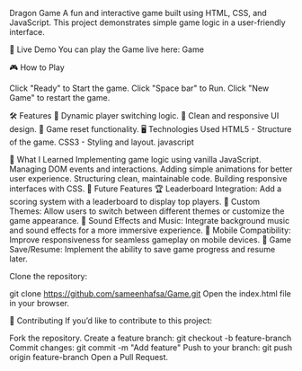 Dragon Game
A fun and interactive game built using HTML, CSS, and JavaScript. This project demonstrates simple game logic in a user-friendly interface.

🚀 Live Demo
You can play the Game live here: Game

🎮 How to Play

Click "Ready" to Start the game.
Click "Space bar" to Run.
Click "New Game" to restart the game.

🛠️ Features
🔄 Dynamic player switching logic.
📱 Clean and responsive UI design.
🔄 Game reset functionality.
🖥️ Technologies Used
HTML5 - Structure of the game.
CSS3 - Styling and layout.
javascript

🌟 What I Learned
Implementing game logic using vanilla JavaScript.
Managing DOM events and interactions.
Adding simple animations for better user experience.
Structuring clean, maintainable code.
Building responsive interfaces with CSS.
🚀 Future Features
🏆 Leaderboard Integration: Add a scoring system with a leaderboard to display top players.
🎨 Custom Themes: Allow users to switch between different themes or customize the game appearance.
🎵 Sound Effects and Music: Integrate background music and sound effects for a more immersive experience.
📱 Mobile Compatibility: Improve responsiveness for seamless gameplay on mobile devices.
🔄 Game Save/Resume: Implement the ability to save game progress and resume later.


Clone the repository:

git clone https://github.com/sameenhafsa/Game.git
Open the index.html file in your browser.

🤝 Contributing
If you’d like to contribute to this project:

Fork the repository.
Create a feature branch: git checkout -b feature-branch
Commit changes: git commit -m "Add feature"
Push to your branch: git push origin feature-branch
Open a Pull Request.
